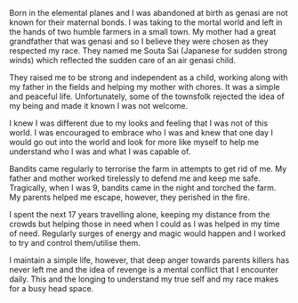 Born in the elemental planes and I was abandoned at birth as genasi are not known for their maternal bonds. I was taking to the mortal world and left in the hands of two humble farmers in a small town. My mother had a great grandfather that was genasi and so I believe they were chosen as they respected my race. They named me Souta Sai (Japanese for sudden strong winds) which reflected the sudden care of an air genasi child. 

They raised me to be strong and independent as a child, working along with my father in the fields and helping my mother with chores. It was a simple and peaceful life. Unfortunately, some of the townsfolk rejected the idea of my being and made it known I was not welcome. 

I knew I was different due to my looks and feeling that I was not of this world. I was encouraged to embrace who I was and knew that one day I would go out into the world and look for more like myself to help me understand who I was and what I was capable of. 

Bandits came regularly to terrorise the farm in attempts to get rid of me. My father and mother worked tirelessly to defend me and keep me safe. Tragically, when I was 9, bandits came in the night and torched the farm. My parents helped me escape, however, they perished in the fire. 

I spent the next 17 years travelling alone, keeping my distance from the crowds but helping those in need when I could as I was helped in my time of need. Regularly surges of energy and magic would happen and I worked to try and control them/utilise them. 

I maintain a simple life, however, that deep anger towards parents killers has never left me and the idea of revenge is a mental conflict that I encounter daily. This and the longing to understand my true self and my race makes for a busy head space.